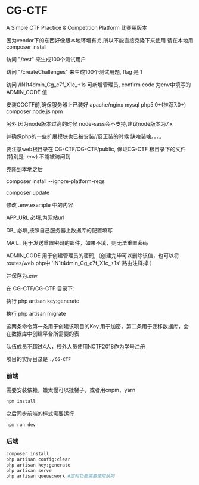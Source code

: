 # CG-CTF
A Simple CTF Practice &amp; Competition Platform
比赛用版本

因为vendor下的东西好像跟本地环境有关,所以不能直接克隆下来使用
请在本地用composer install

访问 "/test" 来生成100个测试用户

访问 "/createChallenges" 来生成100个测试用题, flag 是 1




访问 /IN1t4dmin_Cg_c7f_X1c_+1s 可新增管理员, confirm code 为env中填写的 ADMIN_CODE 值

安装CGCTF前,确保服务器上已装好 apache/nginx mysql php5.0+(推荐7.0+) composer node.js npm 

另外 因为node版本过高的时候 node-sass会不支持,建议node版本为7.x

并确保php的一些扩展模块也已被安装//反正装的时候 缺啥装啥。。。。

要注意web根目录在 CG-CTF/CG-CTF/public, 保证CG-CTF 根目录下的文件 (特别是 .env) 不能被访问到

克隆到本地之后

composer install --ignore-platform-reqs

composer update

修改 .env.example 中的内容

APP_URL 必填,为网站url 

DB_     必填,按照自己服务器上数据库的配置填写

MAIL_   用于发送重置密码的邮件，如果不填，则无法重置密码

ADMIN_CODE 用于创建管理员的密码,（创建完毕可以删除该值，也可以将routes/web.php中 'IN1t4dmin_Cg_c7f_X1c_+1s' 路由注释掉 ）

并保存为.env

在 CG-CTF/CG-CTF 目录下:

执行 php artisan key:generate 

执行 php artisan migrate  

这两条命令第一条用于创建该项目的Key,用于加密，第二条用于迁移数据库，会在数据库中创建平台所需要的表

队伍成员不超过4人，校外人员使用NCTF2018作为学号注册

项目的实际目录是 `./CG-CTF`


### 前端

需要安装依赖，嫌太慢可以挂梯子，或者用cnpm、yarn

```bash
npm install
```

之后同步前端的样式需要运行

```bash
npm run dev
```

### 后端

```bash
composer install
php artisan config:clear
php artisan key:generate
php artisan serve
php artisan queue:work #定时功能需要使用队列
```